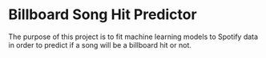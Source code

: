 # Billboard Song Hit Predictor

The purpose of this project is to fit machine learning models to Spotify data in order to predict if a song will be a billboard hit or not.

